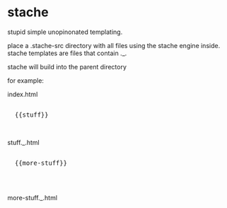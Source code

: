 stache
======

stupid simple unopinonated templating.

place a .stache-src directory with all files using the stache engine inside.
stache templates are files that contain ._.

stache will build into the parent directory

for example:

index.html
  <pre>
  <!DOCTYPE html>
  {{stuff}}
  </html>
  </pre>
  
stuff._.html
  <pre>
  <head>
  {{more-stuff}}
  </head>
  <body></body>
  </pre>
  
more-stuff._.html
  <pre>
  <script>alert('hello world');</script>
  </pre>
